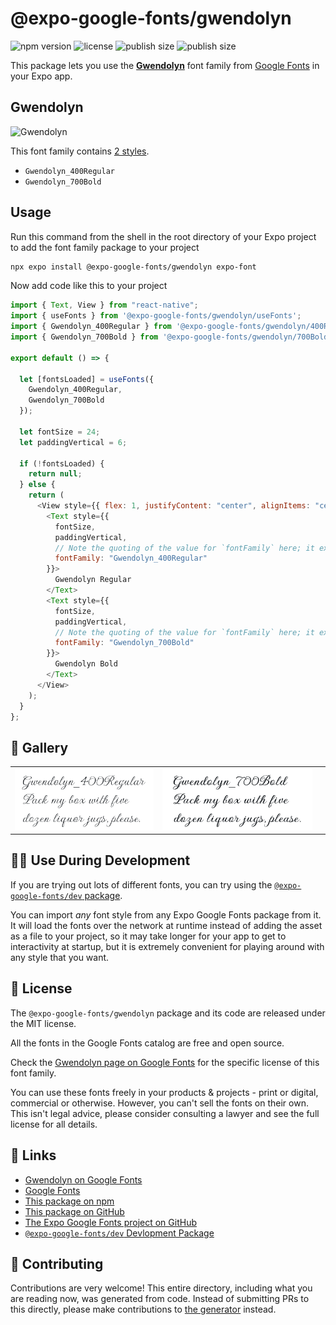# @expo-google-fonts/gwendolyn

![npm version](https://flat.badgen.net/npm/v/@expo-google-fonts/gwendolyn)
![license](https://flat.badgen.net/github/license/expo/google-fonts)
![publish size](https://flat.badgen.net/packagephobia/install/@expo-google-fonts/gwendolyn)
![publish size](https://flat.badgen.net/packagephobia/publish/@expo-google-fonts/gwendolyn)

This package lets you use the [**Gwendolyn**](https://fonts.google.com/specimen/Gwendolyn) font family from [Google Fonts](https://fonts.google.com/) in your Expo app.

## Gwendolyn

![Gwendolyn](./font-family.png)

This font family contains [2 styles](#-gallery).

- `Gwendolyn_400Regular`
- `Gwendolyn_700Bold`

## Usage

Run this command from the shell in the root directory of your Expo project to add the font family package to your project

```sh
npx expo install @expo-google-fonts/gwendolyn expo-font
```

Now add code like this to your project

```js
import { Text, View } from "react-native";
import { useFonts } from '@expo-google-fonts/gwendolyn/useFonts';
import { Gwendolyn_400Regular } from '@expo-google-fonts/gwendolyn/400Regular';
import { Gwendolyn_700Bold } from '@expo-google-fonts/gwendolyn/700Bold';

export default () => {

  let [fontsLoaded] = useFonts({
    Gwendolyn_400Regular, 
    Gwendolyn_700Bold
  });

  let fontSize = 24;
  let paddingVertical = 6;

  if (!fontsLoaded) {
    return null;
  } else {
    return (
      <View style={{ flex: 1, justifyContent: "center", alignItems: "center" }}>
        <Text style={{
          fontSize,
          paddingVertical,
          // Note the quoting of the value for `fontFamily` here; it expects a string!
          fontFamily: "Gwendolyn_400Regular"
        }}>
          Gwendolyn Regular
        </Text>
        <Text style={{
          fontSize,
          paddingVertical,
          // Note the quoting of the value for `fontFamily` here; it expects a string!
          fontFamily: "Gwendolyn_700Bold"
        }}>
          Gwendolyn Bold
        </Text>
      </View>
    );
  }
};
```

## 🔡 Gallery


||||
|-|-|-|
|![Gwendolyn_400Regular](./400Regular/Gwendolyn_400Regular.ttf.png)|![Gwendolyn_700Bold](./700Bold/Gwendolyn_700Bold.ttf.png)|||


## 👩‍💻 Use During Development

If you are trying out lots of different fonts, you can try using the [`@expo-google-fonts/dev` package](https://github.com/expo/google-fonts/tree/master/font-packages/dev#readme).

You can import _any_ font style from any Expo Google Fonts package from it. It will load the fonts over the network at runtime instead of adding the asset as a file to your project, so it may take longer for your app to get to interactivity at startup, but it is extremely convenient for playing around with any style that you want.


## 📖 License

The `@expo-google-fonts/gwendolyn` package and its code are released under the MIT license.

All the fonts in the Google Fonts catalog are free and open source.

Check the [Gwendolyn page on Google Fonts](https://fonts.google.com/specimen/Gwendolyn) for the specific license of this font family.

You can use these fonts freely in your products & projects - print or digital, commercial or otherwise. However, you can't sell the fonts on their own. This isn't legal advice, please consider consulting a lawyer and see the full license for all details.

## 🔗 Links

- [Gwendolyn on Google Fonts](https://fonts.google.com/specimen/Gwendolyn)
- [Google Fonts](https://fonts.google.com/)
- [This package on npm](https://www.npmjs.com/package/@expo-google-fonts/gwendolyn)
- [This package on GitHub](https://github.com/expo/google-fonts/tree/master/font-packages/gwendolyn)
- [The Expo Google Fonts project on GitHub](https://github.com/expo/google-fonts)
- [`@expo-google-fonts/dev` Devlopment Package](https://github.com/expo/google-fonts/tree/master/font-packages/dev)

## 🤝 Contributing

Contributions are very welcome! This entire directory, including what you are reading now, was generated from code. Instead of submitting PRs to this directly, please make contributions to [the generator](https://github.com/expo/google-fonts/tree/master/packages/generator) instead.
